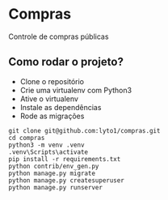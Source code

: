 # Compras

Controle de compras públicas

## Como rodar o projeto?

* Clone o repositório
* Crie uma virtualenv com Python3
* Ative o virtualenv
* Instale as dependências
* Rode as migrações


```
git clone git@github.com:lyto1/compras.git
cd compras
python3 -m venv .venv
.venv\Scripts\activate
pip install -r requirements.txt
python contrib/env_gen.py
python manage.py migrate
python manage.py createsuperuser
python manage.py runserver
```
